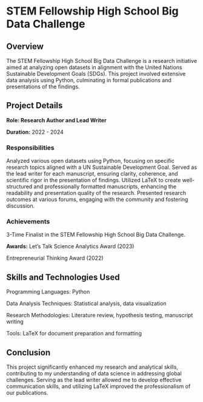 # STEM Fellowship High School Big Data Challenge
## Overview
The STEM Fellowship High School Big Data Challenge is a research initiative aimed at analyzing open datasets in alignment with the United Nations Sustainable Development Goals (SDGs). This project involved extensive data analysis using Python, culminating in formal publications and presentations of the findings.

## Project Details

**Role: Research Author and Lead Writer**

**Duration:** 2022 - 2024

### Responsibilities

Analyzed various open datasets using Python, focusing on specific research topics aligned with a UN Sustainable Development Goal.
Served as the lead writer for each manuscript, ensuring clarity, coherence, and scientific rigor in the presentation of findings.
Utilized LaTeX to create well-structured and professionally formatted manuscripts, enhancing the readability and presentation quality of the research.
Presented research outcomes at various forums, engaging with the community and fostering discussion.

### Achievements
3-Time Finalist in the STEM Fellowship High School Big Data Challenge.

**Awards:**
Let’s Talk Science Analytics Award (2023)

Entrepreneurial Thinking Award (2022)

## Skills and Technologies Used
Programming Languages: Python

Data Analysis Techniques: Statistical analysis, data visualization

Research Methodologies: Literature review, hypothesis testing, manuscript writing

Tools: LaTeX for document preparation and formatting

## Conclusion
This project significantly enhanced my research and analytical skills, contributing to my understanding of data science in addressing global challenges. Serving as the lead writer allowed me to develop effective communication skills, and utilizing LaTeX improved the professionalism of our publications.
